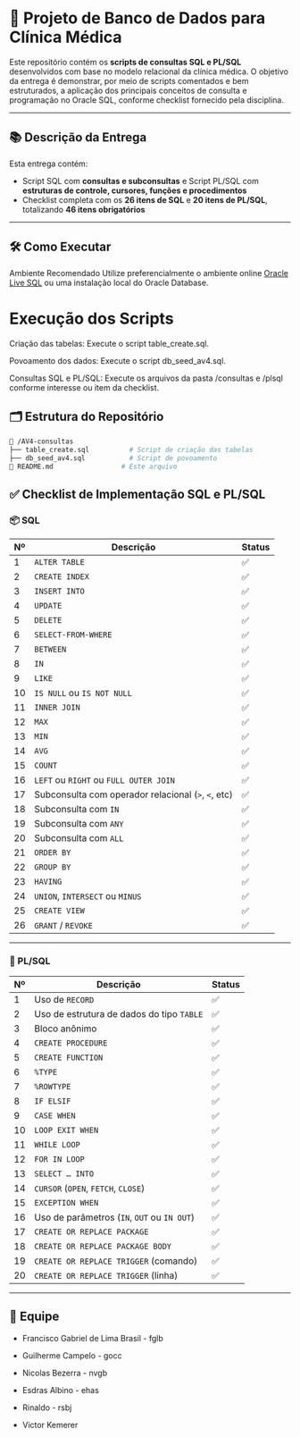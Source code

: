 # 📁 Projeto de Banco de Dados para Clínica Médica

Este repositório contém os **scripts de consultas SQL e PL/SQL** desenvolvidos com base no modelo relacional da clínica médica. O objetivo da entrega é demonstrar, por meio de scripts comentados e bem estruturados, a aplicação dos principais conceitos de consulta e programação no Oracle SQL, conforme checklist fornecido pela disciplina.

---

## 📚 Descrição da Entrega

Esta entrega contém:

- Script SQL com **consultas e subconsultas** e Script PL/SQL com **estruturas de controle, cursores, funções e procedimentos**
- Checklist completa com os **26 itens de SQL** e **20 itens de PL/SQL**, totalizando **46 itens obrigatórios**
---

## 🛠️ Como Executar
Ambiente Recomendado
Utilize preferencialmente o ambiente online [Oracle Live SQL](https://livesql.oracle.com/) ou uma instalação local do Oracle Database.

# Execução dos Scripts
Criação das tabelas:
Execute o script table_create.sql.

Povoamento dos dados:
Execute o script db_seed_av4.sql.

Consultas SQL e PL/SQL:
Execute os arquivos da pasta /consultas e /plsql conforme interesse ou item da checklist.

## 🗂️ Estrutura do Repositório

```bash
📁 /AV4-consultas
├── table_create.sql          # Script de criação das tabelas
├── db_seed_av4.sql           # Script de povoamento
📄 README.md                 # Este arquivo
```

## ✅ Checklist de Implementação SQL e PL/SQL

### 📦 SQL

| Nº  | Descrição                                             | Status |
|-----|--------------------------------------------------------|--------|
| 1   | `ALTER TABLE`                                          | ✅     |
| 2   | `CREATE INDEX`                                         | ✅     |
| 3   | `INSERT INTO`                                          | ✅     |
| 4   | `UPDATE`                                               | ✅     |
| 5   | `DELETE`                                               | ✅     |
| 6   | `SELECT-FROM-WHERE`                                    | ✅     |
| 7   | `BETWEEN`                                              | ✅     |
| 8   | `IN`                                                   | ✅     |
| 9   | `LIKE`                                                 | ✅     |
| 10  | `IS NULL` ou `IS NOT NULL`                             | ✅     |
| 11  | `INNER JOIN`                                           | ✅     |
| 12  | `MAX`                                                  | ✅     |
| 13  | `MIN`                                                  | ✅     |
| 14  | `AVG`                                                  | ✅     |
| 15  | `COUNT`                                                | ✅     |
| 16  | `LEFT` ou `RIGHT` ou `FULL OUTER JOIN`                 | ✅     |
| 17  | Subconsulta com operador relacional (`>`, `<`, etc)    | ✅     |
| 18  | Subconsulta com `IN`                                   | ✅     |
| 19  | Subconsulta com `ANY`                                  | ✅     |
| 20  | Subconsulta com `ALL`                                  | ✅     |
| 21  | `ORDER BY`                                             | ✅     |
| 22  | `GROUP BY`                                             | ✅     |
| 23  | `HAVING`                                               | ✅     |
| 24  | `UNION`, `INTERSECT` ou `MINUS`                        | ✅     |
| 25  | `CREATE VIEW`                                          | ✅     |
| 26  | `GRANT` / `REVOKE`                                     | ✅     |

---

### 🧠 PL/SQL

| Nº  | Descrição                                                   | Status |
|-----|--------------------------------------------------------------|--------|
| 1   | Uso de `RECORD`                                              | ✅     |
| 2   | Uso de estrutura de dados do tipo `TABLE`                    | ✅     |
| 3   | Bloco anônimo                                                | ✅     |
| 4   | `CREATE PROCEDURE`                                           | ✅     |
| 5   | `CREATE FUNCTION`                                            | ✅     |
| 6   | `%TYPE`                                                      | ✅     |
| 7   | `%ROWTYPE`                                                   | ✅     |
| 8   | `IF ELSIF`                                                   | ✅     |
| 9   | `CASE WHEN`                                                  | ✅     |
| 10  | `LOOP EXIT WHEN`                                             | ✅     |
| 11  | `WHILE LOOP`                                                 | ✅     |
| 12  | `FOR IN LOOP`                                                | ✅     |
| 13  | `SELECT … INTO`                                              | ✅     |
| 14  | `CURSOR` (`OPEN`, `FETCH`, `CLOSE`)                          | ✅     |
| 15  | `EXCEPTION WHEN`                                             | ✅     |
| 16  | Uso de parâmetros (`IN`, `OUT` ou `IN OUT`)                  | ✅     |
| 17  | `CREATE OR REPLACE PACKAGE`                                  | ✅     |
| 18  | `CREATE OR REPLACE PACKAGE BODY`                             | ✅     |
| 19  | `CREATE OR REPLACE TRIGGER` (comando)                        | ✅     |
| 20  | `CREATE OR REPLACE TRIGGER` (linha)                          | ✅     |


---
## 👥 Equipe
- Francisco Gabriel de Lima Brasil - fglb

- Guilherme Campelo - gocc

- Nicolas Bezerra - nvgb

- Esdras Albino - ehas

- Rinaldo - rsbj

- Victor Kemerer
